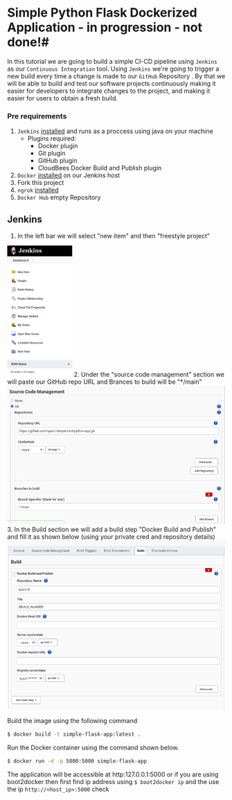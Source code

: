 # Simple Python Flask Dockerized Application - in progression - not done!#
In this tutorial we are going to build a simple CI-CD pipeline using `Jenkins` as our `Continuous Integration` tool. Using `Jenkins` we're going to trigger a new build every time a change is made to our `GitHub` Repository . By that we will be able to build and test our software projects continuously making it easier for developers to integrate changes to the project, and making it easier for users to obtain a fresh build.
### Pre requirements
1. `Jenkins` [installed](https://www.jenkins.io/doc/book/installing/) and runs as a proccess using java on your machine
   - Plugins required:
     - Docker plugin
     - Git plugin
     - GitHub plugin
     - CloudBees Docker Build and Publish plugin 
2. `Docker` [installed](https://docs.docker.com/get-docker/) on our Jenkins host
3. Fork this project
4. `ngrok` [installed](https://ngrok.com/download)
5. `Docker Hub` empty Repository

## Jenkins
1. In the left bar we will select "new item" and then "freestyle project"
<img src="images/Screenshot%20from%202021-05-17%2015-54-58.png" width="150" >
2. Under the "source code management" section we will paste our GitHub repo URL and Brances to build will be "*/main"
<img src="images/Screenshot%20from%202021-05-17%2016-20-40.png" >
3. In the Build section we will add a build step "Docker Build and Publish" and fill it as shown below (using your private cred and repository details) 
<img src="images/Screenshot%20from%202021-05-17%2016-23-53.png" >













Build the image using the following command

```bash
$ docker build -t simple-flask-app:latest .
```

Run the Docker container using the command shown below.

```bash
$ docker run -d -p 5000:5000 simple-flask-app
```

The application will be accessible at http:127.0.0.1:5000 or if you are using boot2docker then first find ip address using `$ boot2docker ip` and the use the ip `http://<host_ip>:5000`
check
